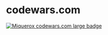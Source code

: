 # codewars.com

[![Miquerox codewars.com large badge](https://www.codewars.com/users/Miquerox/badges/large)](https://www.codewars.com/r/FmUi0Q)

